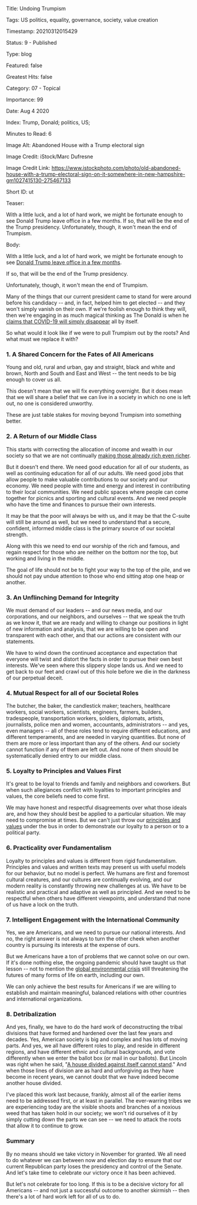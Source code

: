Title:  Undoing Trumpism

Tags:   US politics, equality, governance, society, value creation

Timestamp: 20210312015429

Status: 9 - Published

Type:   blog

Featured: false

Greatest Hits: false

Category: 07 - Topical

Importance: 99

Date:   Aug 4 2020

Index:  Trump, Donald; politics, US; 

Minutes to Read: 6

Image Alt: Abandoned House with a Trump electoral sign

Image Credit: iStock/Marc Dufresne

Image Credit Link: https://www.istockphoto.com/photo/old-abandoned-house-with-a-trump-electoral-sign-on-it-somewhere-in-new-hampshire-gm1027415130-275467133

Short ID: ut

Teaser:

With a little luck, and a lot of hard work, we might be fortunate enough to see Donald Trump leave office in a few months. If so, that will be the end of the Trump presidency. Unfortunately, though, it won't mean the end of Trumpism. 


Body:

With a little luck, and a lot of hard work, we might be fortunate enough to see [Donald Trump leave office in a few months](https://www.forbes.com/sites/jackbrewster/2020/07/21/betting-odds-for-biden-winning-election-are-now-higher-than-trumps-have-ever-been/#74a59a8e5d1f). 

If so, that will be the end of the Trump presidency. 

Unfortunately, though, it won't mean the end of Trumpism. 

Many of the things that our current president came to stand for were around before his candidacy -- and, in fact, helped him to get elected -- and they won't simply vanish on their own. If we're foolish enough to think they will, then we're engaging in as much magical thinking as The Donald is when he [claims that COVID-19 will simply disappear](https://www.nbcnews.com/politics/white-house/trump-says-he-thinks-coronavirus-will-just-disappear-despite-rising-n1232709) all by itself. 

So what would it look like if we were to pull Trumpism out by the roots? And what must we replace it with?

### 1. A Shared Concern for the Fates of All Americans

Young and old, rural and urban, gay and straight, black and white and brown, North and South and East and West -- the tent needs to be big enough to cover us all. 

This doesn't mean that we will fix everything overnight. But it does mean that we will share a belief that we can live in a society in which no one is left out, no one is considered unworthy. 

These are just table stakes for moving beyond Trumpism into something better. 

### 2. A Return of our Middle Class

This starts with correcting the allocation of income and wealth in our society so that we are not continually [making those already rich even richer](https://www.thenation.com/article/archive/inequality-wealth-rich-still-getting-richer/). 

But it doesn't end there. We need good education for all of our students, as well as continuing education for all of our adults.  We need good jobs that allow people to make valuable contributions to our society and our economy. We need people with time and energy and interest in contributing to their local communities. We need public spaces where people can come together for picnics and sporting and cultural events. And we need people who have the time and finances to pursue their own interests. 

It may be that the poor will always be with us, and it may be that the C-suite will still be around as well, but we need to understand that a secure, confident, informed middle class is the primary source of our societal strength. 

Along with this we need to end our worship of the rich and famous, and regain respect for those who are neither on the bottom nor the top, but working and living in the middle. 

The goal of life should not be to fight your way to the top of the pile, and we should not pay undue attention to those who end sitting atop one heap or another.  

### 3. An Unflinching Demand for Integrity

We must demand of our leaders -- and our news media, and our corporations, and our neighbors, and ourselves -- that we speak the truth as we know it, that we are ready and willing to change our positions in light of new information and analysis, that we are willing to be open and transparent with each other, and that our actions are consistent with our statements. 

We have to wind down the continued acceptance and expectation that everyone will twist and distort the facts in order to pursue their own best interests. We've seen where this slippery slope lands us. And we need to get back to our feet and crawl out of this hole before we die in the darkness of our perpetual deceit. 

### 4. Mutual Respect for all of our Societal Roles

The butcher, the baker, the candlestick maker; teachers, healthcare workers, social workers, scientists, engineers, farmers, builders, tradespeople, transportation workers, soldiers, diplomats, artists, journalists, police men and women, accountants, administrators -- and yes, even managers -- all of these roles tend to require different educations, and different temperaments, and are needed in varying quantities. But none of them are more or less important than any of the others. And our society cannot function if any of them are left out. And none of them should be systematically denied entry to our middle class. 

### 5. Loyalty to Principles and Values First

It's great to be loyal to friends and family and neighbors and coworkers. But when such allegiances conflict with loyalties to important principles and values, the core beliefs need to come first.  

We may have honest and respectful disagreements over what those ideals are, and how they should best be applied to a particular situation. We may need to compromise at times. But we can't just throw our [principles and values](https://practopian.org/core/core-clusters.html) under the bus in order to demonstrate our loyalty to a person or to a political party.

### 6. Practicality over Fundamentalism

Loyalty to principles and values is different from rigid fundamentalism. Principles and values and written texts may present us with useful models for our behavior, but no model is perfect. We humans are first and foremost cultural creatures, and our cultures are continually evolving, and our modern reality is constantly throwing new challenges at us. We have to be realistic and practical and adaptive as well as principled. And we need to be respectful when others have different viewpoints, and understand that none of us have a lock on the truth. 

### 7. Intelligent Engagement with the International Community

Yes, we are Americans, and we need to pursue our national interests. And no, the right answer is not always to turn the other cheek when another country is pursuing its interests at the expense of ours. 

But we Americans have a ton of problems that we cannot solve on our own. If it's done nothing else, the ongoing pandemic should have taught us that lesson -- not to mention the [global environmental crisis](https://www.un.org/sustainabledevelopment/blog/2019/05/nature-decline-unprecedented-report/) still threatening the futures of many forms of life on earth, including our own. 

We can only achieve the best results for Americans if we are willing to establish and maintain meaningful, balanced relations with other countries and international organizations. 

### 8. Detribalization

And yes, finally, we have to do the hard work of deconstructing the tribal divisions that have formed and hardened over the last few years and decades. Yes, American society is big and complex and has lots of moving parts. And yes, we all have different roles to play, and reside in different regions, and have different ethnic and cultural backgrounds, and vote differently when we enter the ballot box (or mail in our ballots). But Lincoln was right when he said, "[A house divided against itself cannot stand](http://www.abrahamlincolnonline.org/lincoln/speeches/house.htm)." And when those lines of division are as hard and unforgiving as they have become in recent years, we cannot doubt that we have indeed become another house divided. 

I've placed this work last because, frankly, almost all of the earlier items need to be addressed first, or at least in parallel. The ever-warring tribes we are experiencing today are the visible shoots and branches of a noxious weed that has taken hold in our society; we won't rid ourselves of it by simply cutting down the parts we can see -- we need to attack the roots that allow it to continue to grow. 

### Summary

By no means should we take victory in November for granted. We all need to do whatever we can between now and election day to ensure that our current Republican party loses the presidency and control of the Senate. And let's take time to celebrate our victory once it has been achieved. 

But let's not celebrate for too long. If this is to be a decisive victory for all Americans -- and not just a successful outcome to another skirmish -- then there's a lot of hard work left for all of us to do.

